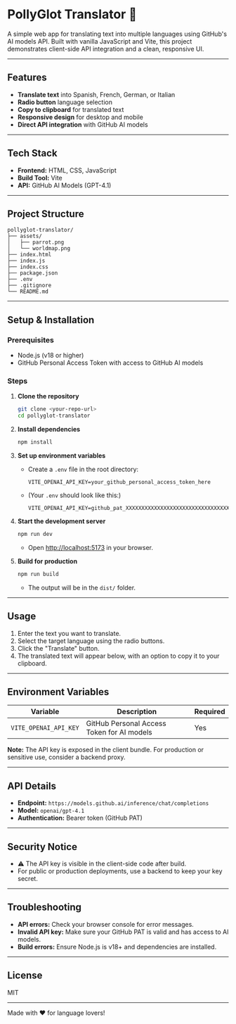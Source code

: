 # PollyGlot Translator 🦜

A simple web app for translating text into multiple languages using GitHub's AI models API. Built with vanilla JavaScript and Vite, this project demonstrates client-side API integration and a clean, responsive UI.

---

## Features

- **Translate text** into Spanish, French, German, or Italian
- **Radio button** language selection
- **Copy to clipboard** for translated text
- **Responsive design** for desktop and mobile
- **Direct API integration** with GitHub AI models

---

## Tech Stack

- **Frontend:** HTML, CSS, JavaScript
- **Build Tool:** Vite
- **API:** GitHub AI Models (GPT-4.1)

---

## Project Structure

```
pollyglot-translator/
├── assets/
│   ├── parrot.png
│   └── worldmap.png
├── index.html
├── index.js
├── index.css
├── package.json
├── .env
├── .gitignore
└── README.md
```

---

## Setup & Installation

### Prerequisites

- Node.js (v18 or higher)
- GitHub Personal Access Token with access to GitHub AI models

### Steps

1. **Clone the repository**
   ```bash
   git clone <your-repo-url>
   cd pollyglot-translator
   ```

2. **Install dependencies**
   ```bash
   npm install
   ```

3. **Set up environment variables**
   - Create a `.env` file in the root directory:
     ```env
     VITE_OPENAI_API_KEY=your_github_personal_access_token_here
     ```
   - (Your `.env` should look like this:)
     ```
     VITE_OPENAI_API_KEY=github_pat_XXXXXXXXXXXXXXXXXXXXXXXXXXXXXXXXXXXXXXXXXXXX
     ```

4. **Start the development server**
   ```bash
   npm run dev
   ```
   - Open [http://localhost:5173](http://localhost:5173) in your browser.

5. **Build for production**
   ```bash
   npm run build
   ```
   - The output will be in the `dist/` folder.

---

## Usage

1. Enter the text you want to translate.
2. Select the target language using the radio buttons.
3. Click the "Translate" button.
4. The translated text will appear below, with an option to copy it to your clipboard.

---

## Environment Variables

| Variable               | Description                                | Required |
|------------------------|--------------------------------------------|----------|
| `VITE_OPENAI_API_KEY`  | GitHub Personal Access Token for AI models | Yes      |

**Note:** The API key is exposed in the client bundle. For production or sensitive use, consider a backend proxy.

---

## API Details

- **Endpoint:** `https://models.github.ai/inference/chat/completions`
- **Model:** `openai/gpt-4.1`
- **Authentication:** Bearer token (GitHub PAT)

---

## Security Notice

- ⚠️ The API key is visible in the client-side code after build.
- For public or production deployments, use a backend to keep your key secret.

---

## Troubleshooting

- **API errors:** Check your browser console for error messages.
- **Invalid API key:** Make sure your GitHub PAT is valid and has access to AI models.
- **Build errors:** Ensure Node.js is v18+ and dependencies are installed.

---

## License

MIT

---

Made with ❤️ for language lovers!